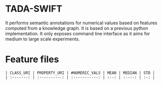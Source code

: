 # TADA-SWIFT
It performs semantic annotations for numerical values based on features computed from a knowledge graph. It is based on a previous python implementation. It only exposes command line interface as it aims for medium to large scale experiments.


# Feature files

    | CLASS_URI | PROPERTY_URI | #NUMERIC_VALS | MEAN | MEDIAN | STD |
    | :-------: | :----------: | :-----------: | :--: | :----: | :-: |




